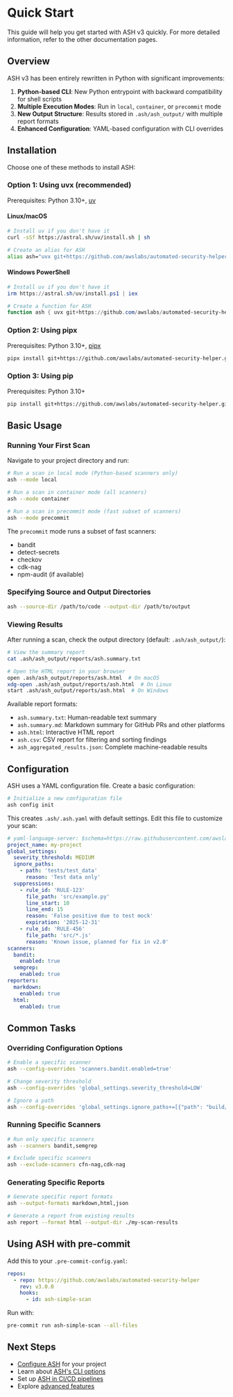 # Quick Start

This guide will help you get started with ASH v3 quickly. For more detailed information, refer to the other documentation pages.

## Overview

ASH v3 has been entirely rewritten in Python with significant improvements:

1. **Python-based CLI**: New Python entrypoint with backward compatibility for shell scripts
2. **Multiple Execution Modes**: Run in `local`, `container`, or `precommit` mode
3. **New Output Structure**: Results stored in `.ash/ash_output/` with multiple report formats
4. **Enhanced Configuration**: YAML-based configuration with CLI overrides

## Installation

Choose one of these methods to install ASH:

### Option 1: Using uvx (recommended)

Prerequisites: Python 3.10+, [uv](https://docs.astral.sh/uv/getting-started/installation/)

#### Linux/macOS
```bash
# Install uv if you don't have it
curl -sSf https://astral.sh/uv/install.sh | sh

# Create an alias for ASH
alias ash="uvx git+https://github.com/awslabs/automated-security-helper.git@v3.1.1"
```

#### Windows PowerShell
```powershell
# Install uv if you don't have it
irm https://astral.sh/uv/install.ps1 | iex

# Create a function for ASH
function ash { uvx git+https://github.com/awslabs/automated-security-helper.git@v3.1.1 $args }
```

### Option 2: Using pipx

Prerequisites: Python 3.10+, [pipx](https://pipx.pypa.io/stable/installation/)

```bash
pipx install git+https://github.com/awslabs/automated-security-helper.git@v3.1.1
```

### Option 3: Using pip

Prerequisites: Python 3.10+

```bash
pip install git+https://github.com/awslabs/automated-security-helper.git@v3.1.1
```

## Basic Usage

### Running Your First Scan

Navigate to your project directory and run:

```bash
# Run a scan in local mode (Python-based scanners only)
ash --mode local

# Run a scan in container mode (all scanners)
ash --mode container

# Run a scan in precommit mode (fast subset of scanners)
ash --mode precommit
```

The `precommit` mode runs a subset of fast scanners:
- bandit
- detect-secrets
- checkov
- cdk-nag
- npm-audit (if available)

### Specifying Source and Output Directories

```bash
ash --source-dir /path/to/code --output-dir /path/to/output
```

### Viewing Results

After running a scan, check the output directory (default: `.ash/ash_output/`):

```bash
# View the summary report
cat .ash/ash_output/reports/ash.summary.txt

# Open the HTML report in your browser
open .ash/ash_output/reports/ash.html  # On macOS
xdg-open .ash/ash_output/reports/ash.html  # On Linux
start .ash/ash_output/reports/ash.html  # On Windows
```

Available report formats:
- `ash.summary.txt`: Human-readable text summary
- `ash.summary.md`: Markdown summary for GitHub PRs and other platforms
- `ash.html`: Interactive HTML report
- `ash.csv`: CSV report for filtering and sorting findings
- `ash_aggregated_results.json`: Complete machine-readable results

## Configuration

ASH uses a YAML configuration file. Create a basic configuration:

```bash
# Initialize a new configuration file
ash config init
```

This creates `.ash/.ash.yaml` with default settings. Edit this file to customize your scan:

```yaml
# yaml-language-server: $schema=https://raw.githubusercontent.com/awslabs/automated-security-helper/refs/heads/main/automated_security_helper/schemas/AshConfig.json
project_name: my-project
global_settings:
  severity_threshold: MEDIUM
  ignore_paths:
    - path: 'tests/test_data'
      reason: 'Test data only'
  suppressions:
    - rule_id: 'RULE-123'
      file_path: 'src/example.py'
      line_start: 10
      line_end: 15
      reason: 'False positive due to test mock'
      expiration: '2025-12-31'
    - rule_id: 'RULE-456'
      file_path: 'src/*.js'
      reason: 'Known issue, planned for fix in v2.0'
scanners:
  bandit:
    enabled: true
  semgrep:
    enabled: true
reporters:
  markdown:
    enabled: true
  html:
    enabled: true
```

## Common Tasks

### Overriding Configuration Options

```bash
# Enable a specific scanner
ash --config-overrides 'scanners.bandit.enabled=true'

# Change severity threshold
ash --config-overrides 'global_settings.severity_threshold=LOW'

# Ignore a path
ash --config-overrides 'global_settings.ignore_paths+=[{"path": "build/", "reason": "Generated files"}]'
```

### Running Specific Scanners

```bash
# Run only specific scanners
ash --scanners bandit,semgrep

# Exclude specific scanners
ash --exclude-scanners cfn-nag,cdk-nag
```

### Generating Specific Reports

```bash
# Generate specific report formats
ash --output-formats markdown,html,json

# Generate a report from existing results
ash report --format html --output-dir ./my-scan-results
```

## Using ASH with pre-commit

Add this to your `.pre-commit-config.yaml`:

```yaml
repos:
  - repo: https://github.com/awslabs/automated-security-helper
    rev: v3.0.0
    hooks:
      - id: ash-simple-scan
```

Run with:

```bash
pre-commit run ash-simple-scan --all-files
```

## Next Steps

- [Configure ASH](configuration-guide.md) for your project
- Learn about [ASH's CLI options](cli-reference.md)
- Set up [ASH in CI/CD pipelines](../tutorials/running-ash-in-ci.md)
- Explore [advanced features](advanced-usage.md)